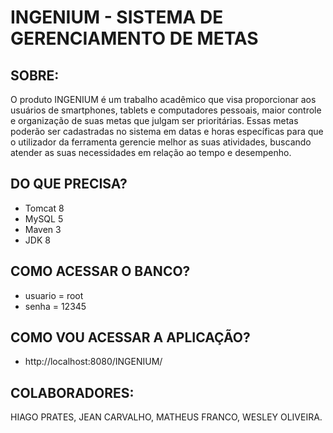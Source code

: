 INGENIUM - SISTEMA DE GERENCIAMENTO DE METAS
============================================

SOBRE:
---------------
O produto INGENIUM é um trabalho acadêmico que  visa proporcionar aos usuários de smartphones, tablets e computadores pessoais, maior controle e organização de suas metas que julgam ser prioritárias. Essas metas poderão ser cadastradas no sistema em datas e horas específicas para que o utilizador da ferramenta gerencie melhor as suas atividades, buscando atender as suas necessidades em relação ao tempo e desempenho.


DO QUE PRECISA?
---------------
* Tomcat 8
* MySQL 5
* Maven 3
* JDK 8

COMO ACESSAR O BANCO?
----------------------
* usuario = root
* senha = 12345 

COMO VOU ACESSAR A APLICAÇÃO?
-----------------------------
* http://localhost:8080/INGENIUM/

COLABORADORES:
---------------
HIAGO PRATES, JEAN CARVALHO, MATHEUS FRANCO, WESLEY OLIVEIRA.

